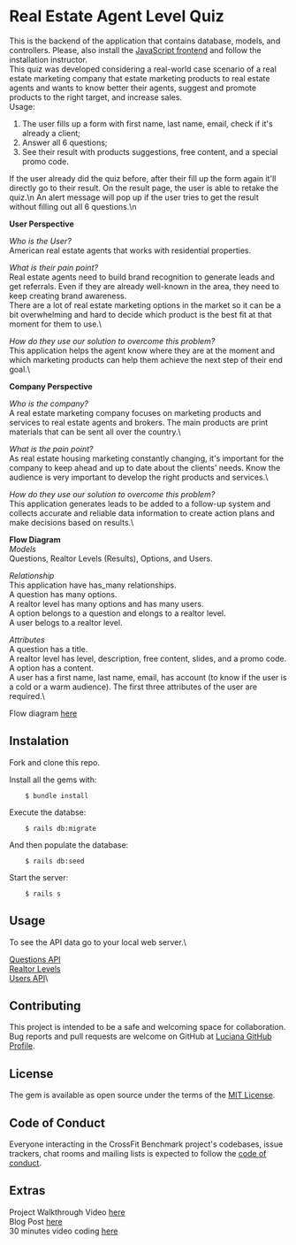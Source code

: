 # Real Estate Agent Level Quiz
This is the backend of the application that contains database, models, and controllers. Please, also install the [JavaScript frontend](https://github.com/luciana-lab/realtor_level_quiz_frontend) and follow the installation instructor.\
This quiz was developed considering a real-world case scenario of a real estate marketing company that estate marketing products to real estate agents and wants to know better their agents, suggest and promote products to the right target, and increase sales.\
Usage:
1. The user fills up a form with first name, last name, email, check if it's already a client;
2. Answer all 6 questions;
3. See their result with products suggestions, free content, and a special promo code.

If the user already did the quiz before, after their fill up the form again it'll directly go to their result. On the result page, the user is able to retake the quiz.\n
An alert message will pop up if the user tries to get the result without filling out all 6 questions.\n

**User Perspective**

*Who is the User?*\
American real estate agents that works with residential properties.

*What is their pain point?*\
Real estate agents need to build brand recognition to generate leads and get referrals. Even if they are already well-known in the area, they need to keep creating brand awareness.\
There are a lot of real estate marketing options in the market so it can be a bit overwhelming and hard to decide which product is the best fit at that moment for them to use.\

*How do they use our solution to overcome this problem?*\
This application helps the agent know where they are at the moment and which marketing products can help them achieve the next step of their end goal.\

**Company Perspective**

*Who is the company?*\
A real estate marketing company focuses on marketing products and services to real estate agents and brokers. The main products are print materials that can be sent all over the country.\

*What is the pain point?*\
As real estate housing marketing constantly changing, it's important for the company to keep ahead and up to date about the clients' needs. Know the audience is very important to develop the right products and services.\

*How do they use our solution to overcome this problem?*\
This application generates leads to be added to a follow-up system and collects accurate and reliable data information to create action plans and make decisions based on results.\

**Flow Diagram**\
*Models*\
Questions, Realtor Levels (Results), Options, and Users.

*Relationship*\
This application have has_many relationships.\
A question has many options.\
A realtor level has many options and has many users.\
A option belongs to a question and elongs to a realtor level.\
A user belogs to a realtor level.

*Attributes*\
A question has a title.\
A realtor level has level, description, free content, slides, and a promo code.\
A option has a content.\
A user has a first name, last name, email, has account (to know if the user is a cold or a warm audience). The first three attributes of the user are required.\

Flow diagram [here](https://drive.google.com/file/d/1N-ZeTPwMwMq8o3Aytgb_hThB8fndvzzV/view?usp=sharing)
## Instalation
Fork and clone this repo.

Install all the gems with:
```
    $ bundle install
```

Execute the databse:
```
    $ rails db:migrate
```

And then populate the database:
```
    $ rails db:seed
```

Start the server:
```
    $ rails s
```
## Usage

To see the API data go to your local web server.\

[Questions API](http://localhost:3000/users)\
[Realtor Levels](http://localhost:3000/realtor_levels)\
[Users API](http://localhost:3000/users)\
## Contributing

This project is intended to be a safe and welcoming space for collaboration.
Bug reports and pull requests are welcome on GitHub at [Luciana GitHub Profile](https://github.com/luciana-lab).

## License

The gem is available as open source under the terms of the [MIT License](https://opensource.org/licenses/MIT).

## Code of Conduct

Everyone interacting in the CrossFit Benchmark project's codebases, issue trackers, chat rooms and mailing lists is expected to follow the [code of conduct](https://github.com/luciana-lab/realtor_level_quiz_backend/blob/main/CODE_OF_CONDUCT.md).

## Extras
Project Walkthrough Video [here]()\
Blog Post [here]()\
30 minutes video coding [here](https://youtu.be/vrZv5b7a23U)